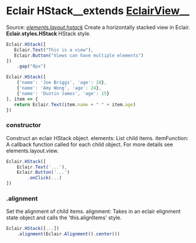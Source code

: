 # Eclair HStack__extends [EclairView](https://github.com/SamGarlick/Eclair/tree/main/docs/elements/layout/view.md)__<br/>

Source: [_elements.layout.hstack_](https://github.com/SamGarlick/Eclair/tree/main/src/elements/layout/hstack.js)
Create a horizontally stacked view in Eclair.
**Eclair.styles.HStack**  HStack style.
```javascript
Eclair.HStack([
   Eclair.Text("This is a view"),
   Eclair.Button("Views can have multiple elements")
])
    .gap("8px")
```
```javascript
Eclair.HStack([
    {'name': 'Joe Briggs', 'age': 28},
    {'name': 'Amy Wong', 'age': 24},
    {'name': 'Dustin James', 'age': 15}
], item => {
   return Eclair.Text(item.name + " " + item.age)
})
```
### constructor
Construct an eclair HStack object. 
elements: List child items.
itemFunction: A callback function called for each child object. For more details see elements.layout.view.
```javascript
Eclair.HStack([
    Eclair.Text('...'),
    Eclair.Button('...')
        .onClick(...)
])
```
### .alignment
Set the alignment of child items.
alignment: Takes in an eclair elignment state object and calls the 'this.alignItems' style.
```javascript
Eclair.HStack([...])
    .alignment(Eclair.Alignment().center())
```